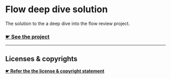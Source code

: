 # Flow deep dive solution

The solution to the a deep dive into the flow review project.

### [☛ See the project](https://github.com/acgd-summer-reviews/flow-deep-dive)

---

## Licenses & copyrights

**[☛ Refer the the license & copyright statement](https://github.com/acgd-summer-reviews/meta#license--copyright-statement)**

